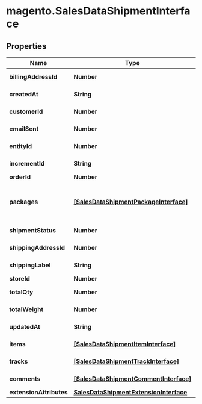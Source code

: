 # magento.SalesDataShipmentInterface

## Properties
Name | Type | Description | Notes
------------ | ------------- | ------------- | -------------
**billingAddressId** | **Number** | Billing address ID. | [optional] 
**createdAt** | **String** | Created-at timestamp. | [optional] 
**customerId** | **Number** | Customer ID. | [optional] 
**emailSent** | **Number** | Email-sent flag value. | [optional] 
**entityId** | **Number** | Shipment ID. | [optional] 
**incrementId** | **String** | Increment ID. | [optional] 
**orderId** | **Number** | Order ID. | 
**packages** | [**[SalesDataShipmentPackageInterface]**](SalesDataShipmentPackageInterface.md) | Array of packages, if any. Otherwise, null. | [optional] 
**shipmentStatus** | **Number** | Shipment status. | [optional] 
**shippingAddressId** | **Number** | Shipping address ID. | [optional] 
**shippingLabel** | **String** | Shipping label. | [optional] 
**storeId** | **Number** | Store ID. | [optional] 
**totalQty** | **Number** | Total quantity. | [optional] 
**totalWeight** | **Number** | Total weight. | [optional] 
**updatedAt** | **String** | Updated-at timestamp. | [optional] 
**items** | [**[SalesDataShipmentItemInterface]**](SalesDataShipmentItemInterface.md) | Array of items. | 
**tracks** | [**[SalesDataShipmentTrackInterface]**](SalesDataShipmentTrackInterface.md) | Array of tracks. | 
**comments** | [**[SalesDataShipmentCommentInterface]**](SalesDataShipmentCommentInterface.md) | Array of comments. | 
**extensionAttributes** | [**SalesDataShipmentExtensionInterface**](SalesDataShipmentExtensionInterface.md) |  | [optional] 


